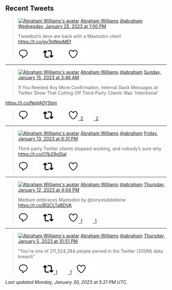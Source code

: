 ## Recent Tweets

> [![Abraham Williams's avatar](https://pbs.twimg.com/profile_images/897079141719195648/_mvh-QJH_mini.jpg)](https://twitter.com/abraham) [Abraham Williams](https://twitter.com/abraham) [@abraham](https://twitter.com/abraham) [Wednesday, January 25, 2023 at 1:00 PM](https://twitter.com/abraham/status/1618232419555086338)
>
> Tweetbot’s devs are back with a Mastodon client
https://t.co/gy7pWppMEf
>
> [![Reply](./images/reply_light.svg#gh-light-mode-only "Reply")](https://twitter.com/intent/tweet?in_reply_to=1618232419555086338#gh-light-mode-only)[![Reply](./images/reply.svg#gh-dark-mode-only "Reply")](https://twitter.com/intent/tweet?in_reply_to=1618232419555086338#gh-dark-mode-only)&emsp;[![Retweet](./images/retweet_light.svg#gh-light-mode-only "Retweet")](https://twitter.com/intent/retweet?tweet_id=1618232419555086338#gh-light-mode-only)[![Retweet](./images/retweet.svg#gh-dark-mode-only "Retweet")](https://twitter.com/intent/retweet?tweet_id=1618232419555086338#gh-dark-mode-only)&emsp;[![Like](./images/like_light.svg#gh-light-mode-only "Like")](https://twitter.com/intent/favorite?tweet_id=1618232419555086338#gh-light-mode-only)[![Like](./images/like.svg#gh-dark-mode-only "Like")](https://twitter.com/intent/favorite?tweet_id=1618232419555086338#gh-dark-mode-only)


---

> [![Abraham Williams's avatar](https://pbs.twimg.com/profile_images/897079141719195648/_mvh-QJH_mini.jpg)](https://twitter.com/abraham) [Abraham Williams](https://twitter.com/abraham) [@abraham](https://twitter.com/abraham) [Sunday, January 15, 2023 at 3:46 AM](https://twitter.com/abraham/status/1614469034950668290)
>
> If You Needed Any More Confirmation, Internal Slack Messages at Twitter Show That Cutting Off Third-Party Clients Was 'Intentional'

https://t.co/NptjA0Y5bm
>
> [![Reply](./images/reply_light.svg#gh-light-mode-only "Reply")](https://twitter.com/intent/tweet?in_reply_to=1614469034950668290#gh-light-mode-only)[![Reply](./images/reply.svg#gh-dark-mode-only "Reply")](https://twitter.com/intent/tweet?in_reply_to=1614469034950668290#gh-dark-mode-only)&emsp;[![Retweet](./images/retweet_light.svg#gh-light-mode-only "Retweet")](https://twitter.com/intent/retweet?tweet_id=1614469034950668290#gh-light-mode-only)[![Retweet](./images/retweet.svg#gh-dark-mode-only "Retweet")](https://twitter.com/intent/retweet?tweet_id=1614469034950668290#gh-dark-mode-only)&emsp;[![Like](./images/like_light.svg#gh-light-mode-only "Like")&ensp;2](https://twitter.com/intent/favorite?tweet_id=1614469034950668290#gh-light-mode-only)[![Like](./images/like.svg#gh-dark-mode-only "Like")&ensp;2](https://twitter.com/intent/favorite?tweet_id=1614469034950668290#gh-dark-mode-only)


---

> [![Abraham Williams's avatar](https://pbs.twimg.com/profile_images/897079141719195648/_mvh-QJH_mini.jpg)](https://twitter.com/abraham) [Abraham Williams](https://twitter.com/abraham) [@abraham](https://twitter.com/abraham) [Friday, January 13, 2023 at 8:31 PM](https://twitter.com/abraham/status/1613997298660347917)
>
> Third-party Twitter clients stopped working, and nobody’s sure why https://t.co/Cfb28gSlaI
>
> [![Reply](./images/reply_light.svg#gh-light-mode-only "Reply")](https://twitter.com/intent/tweet?in_reply_to=1613997298660347917#gh-light-mode-only)[![Reply](./images/reply.svg#gh-dark-mode-only "Reply")](https://twitter.com/intent/tweet?in_reply_to=1613997298660347917#gh-dark-mode-only)&emsp;[![Retweet](./images/retweet_light.svg#gh-light-mode-only "Retweet")](https://twitter.com/intent/retweet?tweet_id=1613997298660347917#gh-light-mode-only)[![Retweet](./images/retweet.svg#gh-dark-mode-only "Retweet")](https://twitter.com/intent/retweet?tweet_id=1613997298660347917#gh-dark-mode-only)&emsp;[![Like](./images/like_light.svg#gh-light-mode-only "Like")](https://twitter.com/intent/favorite?tweet_id=1613997298660347917#gh-light-mode-only)[![Like](./images/like.svg#gh-dark-mode-only "Like")](https://twitter.com/intent/favorite?tweet_id=1613997298660347917#gh-dark-mode-only)


---

> [![Abraham Williams's avatar](https://pbs.twimg.com/profile_images/897079141719195648/_mvh-QJH_mini.jpg)](https://twitter.com/abraham) [Abraham Williams](https://twitter.com/abraham) [@abraham](https://twitter.com/abraham) [Thursday, January 12, 2023 at 4:04 PM](https://twitter.com/abraham/status/1613567627540004864)
>
> Medium embraces Mastodon by @tonystubblebine https://t.co/BQCLTaBDVA
>
> [![Reply](./images/reply_light.svg#gh-light-mode-only "Reply")](https://twitter.com/intent/tweet?in_reply_to=1613567627540004864#gh-light-mode-only)[![Reply](./images/reply.svg#gh-dark-mode-only "Reply")](https://twitter.com/intent/tweet?in_reply_to=1613567627540004864#gh-dark-mode-only)&emsp;[![Retweet](./images/retweet_light.svg#gh-light-mode-only "Retweet")](https://twitter.com/intent/retweet?tweet_id=1613567627540004864#gh-light-mode-only)[![Retweet](./images/retweet.svg#gh-dark-mode-only "Retweet")](https://twitter.com/intent/retweet?tweet_id=1613567627540004864#gh-dark-mode-only)&emsp;[![Like](./images/like_light.svg#gh-light-mode-only "Like")&ensp;1](https://twitter.com/intent/favorite?tweet_id=1613567627540004864#gh-light-mode-only)[![Like](./images/like.svg#gh-dark-mode-only "Like")&ensp;1](https://twitter.com/intent/favorite?tweet_id=1613567627540004864#gh-dark-mode-only)


---

> [![Abraham Williams's avatar](https://pbs.twimg.com/profile_images/897079141719195648/_mvh-QJH_mini.jpg)](https://twitter.com/abraham) [Abraham Williams](https://twitter.com/abraham) [@abraham](https://twitter.com/abraham) [Thursday, January 5, 2023 at 10:51 PM](https://twitter.com/abraham/status/1611133256623165442)
>
> "You're one of 211,524,284 people pwned in the Twitter (200M) data breach"
>
> [![Reply](./images/reply_light.svg#gh-light-mode-only "Reply")](https://twitter.com/intent/tweet?in_reply_to=1611133256623165442#gh-light-mode-only)[![Reply](./images/reply.svg#gh-dark-mode-only "Reply")](https://twitter.com/intent/tweet?in_reply_to=1611133256623165442#gh-dark-mode-only)&emsp;[![Retweet](./images/retweet_light.svg#gh-light-mode-only "Retweet")&ensp;1](https://twitter.com/intent/retweet?tweet_id=1611133256623165442#gh-light-mode-only)[![Retweet](./images/retweet.svg#gh-dark-mode-only "Retweet")&ensp;1](https://twitter.com/intent/retweet?tweet_id=1611133256623165442#gh-dark-mode-only)&emsp;[![Like](./images/like_light.svg#gh-light-mode-only "Like")](https://twitter.com/intent/favorite?tweet_id=1611133256623165442#gh-light-mode-only)[![Like](./images/like.svg#gh-dark-mode-only "Like")](https://twitter.com/intent/favorite?tweet_id=1611133256623165442#gh-dark-mode-only)


_Last updated Monday, January 30, 2023 at 5:21 PM UTC._
